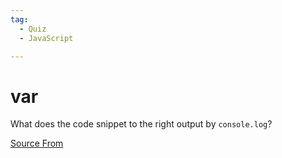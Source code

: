 ```yaml
---
tag:
  - Quiz
  - JavaScript

---
```

  
# var

What does the code snippet to the right output by `console.log`?


[Source From](https://bigfrontend.dev/quiz/var)

  